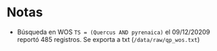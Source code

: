 # Notas 

- Búsqueda en WOS `TS = (Quercus AND pyrenaica)` el 09/12/20209 reportó 485 registros. Se exporta a txt (`/data/raw/qp_wos.txt`) 